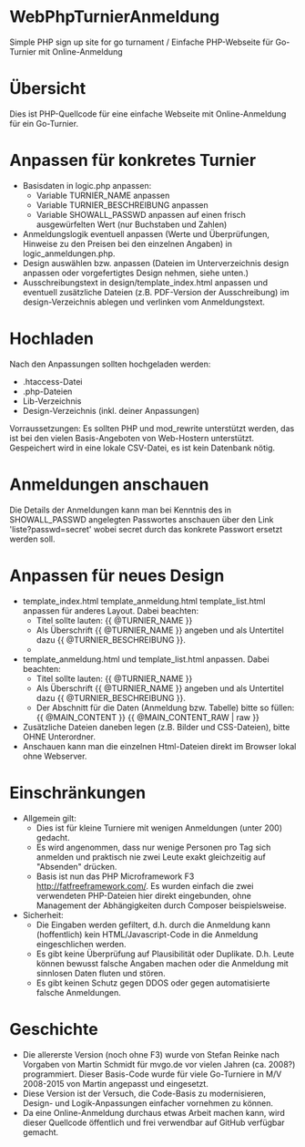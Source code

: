# WebPhpTurnierAnmeldung
Simple PHP sign up site for go turnament / Einfache PHP-Webseite für Go-Turnier mit Online-Anmeldung 

# Übersicht
Dies ist PHP-Quellcode für eine einfache Webseite mit Online-Anmeldung für ein Go-Turnier.

# Anpassen für konkretes Turnier
* Basisdaten in logic.php anpassen:
  * Variable TURNIER_NAME anpassen
  * Variable TURNIER_BESCHREIBUNG anpassen
  * Variable SHOWALL_PASSWD anpassen auf einen frisch ausgewürfelten Wert (nur Buchstaben und Zahlen)
* Anmeldungslogik eventuell anpassen (Werte und Überprüfungen, Hinweise zu den Preisen bei den einzelnen Angaben) in logic_anmeldungen.php.
* Design auswählen bzw. anpassen (Dateien im Unterverzeichnis design anpassen oder vorgefertigtes Design nehmen, siehe unten.)
* Ausschreibungstext in design/template_index.html anpassen und eventuell zusätzliche Dateien (z.B. PDF-Version der Ausschreibung) im design-Verzeichnis ablegen und verlinken vom Anmeldungstext.

# Hochladen
Nach den Anpassungen sollten hochgeladen werden: 
* .htaccess-Datei
* .php-Dateien
* Lib-Verzeichnis
* Design-Verzeichnis (inkl. deiner Anpassungen)

Vorraussetzungen: Es sollten PHP und mod_rewrite unterstützt werden, das ist bei den vielen Basis-Angeboten von Web-Hostern unterstützt. Gespeichert wird in eine lokale CSV-Datei, es ist kein Datenbank nötig.

# Anmeldungen anschauen
Die Details der Anmeldungen kann man bei Kenntnis des in SHOWALL_PASSWD angelegten Passwortes anschauen über den Link 'liste?passwd=secret' wobei secret durch das konkrete Passwort ersetzt werden soll.

# Anpassen für neues Design
* template_index.html template_anmeldung.html template_list.html anpassen für anderes Layout. Dabei beachten: 
  * Titel sollte lauten: {{ @TURNIER_NAME }}
  * Als Überschrift {{ @TURNIER_NAME }} angeben und als Untertitel dazu {{ @TURNIER_BESCHREIBUNG }}.
  *
* template_anmeldung.html und template_list.html anpassen. Dabei beachten: 
  * Titel sollte lauten: {{ @TURNIER_NAME }}
  * Als Überschrift {{ @TURNIER_NAME }} angeben und als Untertitel dazu {{ @TURNIER_BESCHREIBUNG }}.
  * Der Abschnitt für die Daten (Anmeldung bzw. Tabelle) bitte so füllen: {{ @MAIN_CONTENT }} {{ @MAIN_CONTENT_RAW | raw }}
* Zusätzliche Dateien daneben legen (z.B. Bilder und CSS-Dateien), bitte OHNE Unterordner.
* Anschauen kann man die einzelnen Html-Dateien direkt im Browser lokal ohne Webserver.

# Einschränkungen
* Allgemein gilt:
  * Dies ist für kleine Turniere mit wenigen Anmeldungen (unter 200) gedacht.
  * Es wird angenommen, dass nur wenige Personen pro Tag sich anmelden und praktisch nie zwei Leute exakt gleichzeitig auf "Absenden" drücken.
  * Basis ist nun das PHP Microframework F3 http://fatfreeframework.com/. Es wurden einfach die zwei verwendeten PHP-Dateien hier direkt eingebunden, ohne Management der Abhängigkeiten durch Composer beispielsweise.
* Sicherheit: 
  * Die Eingaben werden gefiltert, d.h. durch die Anmeldung kann (hoffentlich) kein HTML/Javascript-Code in die Anmeldung eingeschlichen werden.
  * Es gibt keine Überprüfung auf Plausibilität oder Duplikate. D.h. Leute können bewusst falsche Angaben machen oder die Anmeldung mit sinnlosen Daten fluten und stören.
  * Es gibt keinen Schutz gegen DDOS oder gegen automatisierte falsche Anmeldungen.

# Geschichte
  * Die allererste Version (noch ohne F3) wurde von Stefan Reinke nach Vorgaben von Martin Schmidt für mvgo.de vor vielen Jahren (ca. 2008?) programmiert. Dieser Basis-Code wurde für viele Go-Turniere in M/V 2008-2015 von Martin angepasst und eingesetzt.
  * Diese Version ist der Versuch, die Code-Basis zu modernisieren, Design- und Logik-Anpassungen einfacher vornehmen zu können.
  * Da eine Online-Anmeldung durchaus etwas Arbeit machen kann, wird dieser Quellcode öffentlich und frei verwendbar auf GitHub verfügbar gemacht. 
